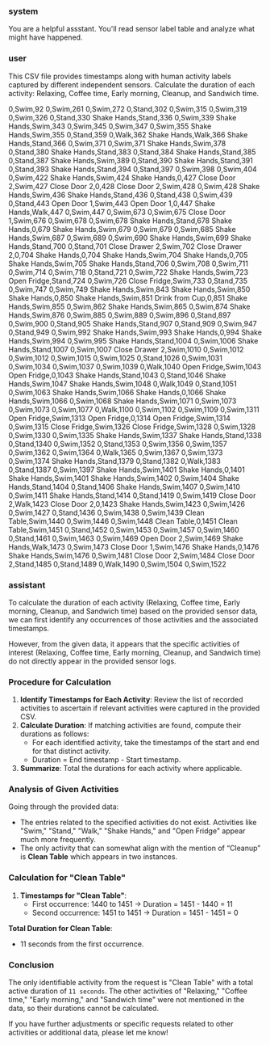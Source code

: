 ### system
You are a helpful assstant. You'll read sensor label table and analyze what might have happened.
### user

This CSV file provides timestamps along with human activity labels captured by different independent sensors.
Calculate the duration of each activity: Relaxing, Coffee time, Early morning, Cleanup, and Sandwich time.
    
0,Swim,92
0,Swim,261
0,Swim,272
0,Stand,302
0,Swim,315
0,Swim,319
0,Swim,326
0,Stand,330
Shake Hands,Stand,336
0,Swim,339
Shake Hands,Swim,343
0,Swim,345
0,Swim,347
0,Swim,355
Shake Hands,Swim,355
0,Stand,359
0,Walk,362
Shake Hands,Walk,366
Shake Hands,Stand,366
0,Swim,371
0,Swim,371
Shake Hands,Swim,378
0,Stand,380
Shake Hands,Stand,383
0,Stand,384
Shake Hands,Stand,385
0,Stand,387
Shake Hands,Swim,389
0,Stand,390
Shake Hands,Stand,391
0,Stand,393
Shake Hands,Stand,394
0,Stand,397
0,Swim,398
0,Swim,404
0,Swim,422
Shake Hands,Swim,424
Shake Hands,0,427
Close Door 2,Swim,427
Close Door 2,0,428
Close Door 2,Swim,428
0,Swim,428
Shake Hands,Swim,436
Shake Hands,Stand,436
0,Stand,438
0,Swim,439
0,Stand,443
Open Door 1,Swim,443
Open Door 1,0,447
Shake Hands,Walk,447
0,Swim,447
0,Swim,673
0,Swim,675
Close Door 1,Swim,676
0,Swim,678
0,Swim,678
Shake Hands,Stand,678
Shake Hands,0,679
Shake Hands,Swim,679
0,Swim,679
0,Swim,685
Shake Hands,Swim,687
0,Swim,689
0,Swim,690
Shake Hands,Swim,699
Shake Hands,Stand,700
0,Stand,701
Close Drawer 2,Swim,702
Close Drawer 2,0,704
Shake Hands,0,704
Shake Hands,Swim,704
Shake Hands,0,705
Shake Hands,Swim,705
Shake Hands,Stand,706
0,Swim,708
0,Swim,711
0,Swim,714
0,Swim,718
0,Stand,721
0,Swim,722
Shake Hands,Swim,723
Open Fridge,Stand,724
0,Swim,726
Close Fridge,Swim,733
0,Stand,735
0,Swim,747
0,Swim,749
Shake Hands,Swim,843
Shake Hands,Swim,850
Shake Hands,0,850
Shake Hands,Swim,851
Drink from Cup,0,851
Shake Hands,Swim,855
0,Swim,862
Shake Hands,Swim,865
0,Swim,874
Shake Hands,Swim,876
0,Swim,885
0,Swim,889
0,Swim,896
0,Stand,897
0,Swim,900
0,Stand,905
Shake Hands,Stand,907
0,Stand,909
0,Swim,947
0,Stand,949
0,Swim,992
Shake Hands,Swim,993
Shake Hands,0,994
Shake Hands,Swim,994
0,Swim,995
Shake Hands,Stand,1004
0,Swim,1006
Shake Hands,Stand,1007
0,Swim,1007
Close Drawer 2,Swim,1010
0,Swim,1012
0,Swim,1012
0,Swim,1015
0,Swim,1025
0,Stand,1026
0,Swim,1031
0,Swim,1034
0,Swim,1037
0,Swim,1039
0,Walk,1040
Open Fridge,Swim,1043
Open Fridge,0,1043
Shake Hands,Stand,1043
0,Stand,1046
Shake Hands,Swim,1047
Shake Hands,Swim,1048
0,Walk,1049
0,Stand,1051
0,Swim,1063
Shake Hands,Swim,1066
Shake Hands,0,1066
Shake Hands,Swim,1066
0,Swim,1068
Shake Hands,Swim,1071
0,Swim,1073
0,Swim,1073
0,Swim,1077
0,Walk,1100
0,Swim,1102
0,Swim,1109
0,Swim,1311
Open Fridge,Swim,1313
Open Fridge,0,1314
Open Fridge,Swim,1314
0,Swim,1315
Close Fridge,Swim,1326
Close Fridge,Swim,1328
0,Swim,1328
0,Swim,1330
0,Swim,1335
Shake Hands,Swim,1337
Shake Hands,Stand,1338
0,Stand,1340
0,Swim,1352
0,Stand,1353
0,Swim,1356
0,Swim,1357
0,Swim,1362
0,Swim,1364
0,Walk,1365
0,Swim,1367
0,Swim,1373
0,Swim,1374
Shake Hands,Stand,1379
0,Stand,1382
0,Walk,1383
0,Stand,1387
0,Swim,1397
Shake Hands,Swim,1401
Shake Hands,0,1401
Shake Hands,Swim,1401
Shake Hands,Swim,1402
0,Swim,1404
Shake Hands,Stand,1404
0,Stand,1406
Shake Hands,Swim,1407
0,Swim,1410
0,Swim,1411
Shake Hands,Stand,1414
0,Stand,1419
0,Swim,1419
Close Door 2,Walk,1423
Close Door 2,0,1423
Shake Hands,Swim,1423
0,Swim,1426
0,Swim,1427
0,Stand,1436
0,Swim,1438
0,Swim,1439
Clean Table,Swim,1440
0,Swim,1446
0,Swim,1448
Clean Table,0,1451
Clean Table,Swim,1451
0,Stand,1452
0,Swim,1453
0,Swim,1457
0,Swim,1460
0,Stand,1461
0,Swim,1463
0,Swim,1469
Open Door 2,Swim,1469
Shake Hands,Walk,1473
0,Swim,1473
Close Door 1,Swim,1476
Shake Hands,0,1476
Shake Hands,Swim,1476
0,Swim,1481
Close Door 2,Swim,1484
Close Door 2,Stand,1485
0,Stand,1489
0,Walk,1490
0,Swim,1504
0,Swim,1522

### assistant
To calculate the duration of each activity (Relaxing, Coffee time, Early morning, Cleanup, and Sandwich time) based on the provided sensor data, we can first identify any occurrences of those activities and the associated timestamps.

However, from the given data, it appears that the specific activities of interest (Relaxing, Coffee time, Early morning, Cleanup, and Sandwich time) do not directly appear in the provided sensor logs.

### Procedure for Calculation
1. **Identify Timestamps for Each Activity**: Review the list of recorded activities to ascertain if relevant activities were captured in the provided CSV.
2. **Calculate Duration**: If matching activities are found, compute their durations as follows:
    - For each identified activity, take the timestamps of the start and end for that distinct activity.
    - Duration = End timestamp - Start timestamp.
3. **Summarize**: Total the durations for each activity where applicable.

### Analysis of Given Activities
Going through the provided data:
- The entries related to the specified activities do not exist. Activities like "Swim," "Stand," "Walk," "Shake Hands," and "Open Fridge" appear much more frequently.
- The only activity that can somewhat align with the mention of “Cleanup” is **Clean Table** which appears in two instances. 

### Calculation for "Clean Table"
1. **Timestamps for "Clean Table"**:
   - First occurrence: 1440 to 1451 → Duration = 1451 - 1440 = 11
   - Second occurrence: 1451 to 1451 → Duration = 1451 - 1451 = 0

**Total Duration for Clean Table**: 
- 11 seconds from the first occurrence.

### Conclusion
The only identifiable activity from the request is "Clean Table" with a total active duration of `11 seconds`. The other activities of "Relaxing," "Coffee time," "Early morning," and "Sandwich time" were not mentioned in the data, so their durations cannot be calculated. 

If you have further adjustments or specific requests related to other activities or additional data, please let me know!
